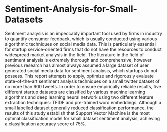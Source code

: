 # Sentiment-Analysis-for-Small-Datasets

Sentiment analysis is an impeccably important tool used by firms in industry to quantify consumer
feedback, which is usually conducted using various algorithmic techniques on social media
data. This is particularly essential for startup service-oriented firms that do not have the resources
to conduct widespread market analysis in the field. The literature in the field of sentiment
analysis is extremely thorough and comprehensive, however previous research has almost always
assumed a large dataset of user generated social media data for sentiment analysis, which startups
do not possess. This report attempts to apply, optimize and rigorously evaluate state-of-the-art
sentiment analysis techniques on a small twitter dataset of no more than 600 tweets.
In order to ensure empirically reliable results, five different startup datasets are classified
by various machine learning algorithms and deep learning neural network using two different
feature extraction techniques: TFIDF and pre-trained word embeddings. Although a small
labelled dataset generally reduced classification performance, the results of this study establish
that Support Vector Machine is the most optimal classification model for small dataset sentiment
analysis, achieving a classification accuracy score of 75%.
